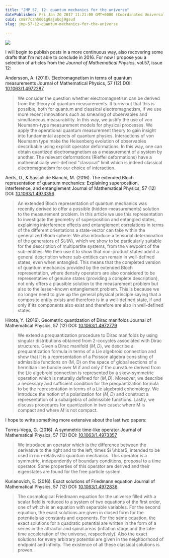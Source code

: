 ```yaml
---
title: "JMP 57, 12: quantum mechanics for the universe"
datePublished: Fri Jan 20 2017 11:21:00 GMT+0000 (Coordinated Universal Time)
cuid: cm8r7czhh001g0ajubqj9gsud
slug: jmp-57-12-quantum-mechanics-for-the-universe

---
```



![](https://cdn.hashnode.com/res/hashnode/image/upload/v1743070817597/8bb581e6-d0d6-4ed3-90b5-44baca375191.jpeg)

I will begin to publish posts in a more continuous way, also recovering some drafts that I'm not able to conclude in 2016. For now I propose you a selection of articles from the _Journal of Mathematical Physics_, vol.57, issue 12:

Andersson, A. (2016). Electromagnetism in terms of quantum measurements Journal of Mathematical Physics, 57 (12) DOI: [10.1063/1.4972287](http://dx.doi.org/10.1063/1.4972287)

> We consider the question whether electromagnetism can be derived from the theory of quantum measurements. It turns out that this is possible, both for quantum and classical electromagnetism, if we use more recent innovations such as smearing of observables and simultaneous measurability. In this way, we justify the use of von Neumann-type measurement models for physical processes. We apply the operational quantum measurement theory to gain insight into fundamental aspects of quantum physics. Interactions of von Neumann type make the Heisenberg evolution of observables describable using explicit operator deformations. In this way, one can obtain quantized electromagnetism as a measurement of a system by another. The relevant deformations (Rieffel deformations) have a mathematically well-defined "classical" limit which is indeed classical electromagnetism for our choice of interaction.

Aerts, D., & Sassoli de Bianchi, M. (2016). The extended Bloch representation of quantum mechanics: Explaining superposition, interference, and entanglement Journal of Mathematical Physics, 57 (12) DOI: [10.1063/1.4973356](http://dx.doi.org/10.1063/1.4973356)

> An extended Bloch representation of quantum mechanics was recently derived to offer a possible (hidden-measurements) solution to the measurement problem. In this article we use this representation to investigate the geometry of superposition and entangled states, explaining interference effects and entanglement correlations in terms of the different orientations a state-vector can take within the generalized Bloch sphere. We also introduce a tensorial determination of the generators of $SU(N)$, which we show to be particularly suitable for the description of multipartite systems, from the viewpoint of the sub-entities. We then use it to show that non-product states admit a general description where sub-entities can remain in well-defined states, even when entangled. This means that the completed version of quantum mechanics provided by the extended Bloch representation, where density operators are also considered to be representative of genuine states (providing a complete description), not only offers a plausible solution to the measurement problem but also to the lesser-known entanglement problem. This is because we no longer need to give up the general physical principle saying that a composite entity exists and therefore is in a well-defined state, if and only if its components also exist and therefore are also in well-defined states.

Hirota, Y. (2016). Geometric quantization of Dirac manifolds Journal of Mathematical Physics, 57 (12) DOI: [10.1063/1.4972779](http://dx.doi.org/10.1063/1.4972779)

> We extend a prequantization procedure to Dirac manifolds by using singular distributions obtained from 2-cocycles associated with Dirac structures. Given a Dirac manifold $(M, D)$, we describe a prequantization formula in terms of a Lie algebroid connection and show that it is a representation of a Poisson algebra consisting of admissible functions on (M, D) on the space of global sections of a hermitian line bundle over M if and only if the curvature derived from the Lie algebroid connection is represented by a skew-symmetric operation which is naturally defined for $(M, D)$. Moreover, we describe a necessary and sufficient condition for the prequantization formula to be the representation in terms of a Lie algebroid cohomology. We introduce the notion of a polarization for $(M, D)$ and construct a representation of a subalgebra of admissible functions. Lastly, we discuss procedures for quantization in two cases: where M is compact and where $M$ is not compact.

I hope to write something more extensive about the last two papers:

Torres-Vega, G. (2016). A symmetric time-like operator Journal of Mathematical Physics, 57 (12) DOI: [10.1063/1.4973357](http://dx.doi.org/10.1063/1.4973357)

> We introduce an operator which is the difference between the derivative to the right and to the left, times $i \\hbar$, intended to be used in non-relativistic quantum mechanics. This operator is a symmetric, independently of boundary conditions, proposal to a time operator. Some properties of this operator are derived and their eigenstates are found for the free particle system.

Kurianovich, E. (2016). Exact solutions of Friedmann equation Journal of Mathematical Physics, 57 (12) DOI: [10.1063/1.4972836](http://dx.doi.org/10.1063/1.4972836)

> The cosmological Friedmann equation for the universe filled with a scalar field is reduced to a system of two equations of the first order, one of which is an equation with separable variables. For the second equation, the exact solutions are given in closed form for the potentials as constants and exponents. For the same equation, the exact solutions for a quadratic potential are written in the form of a series in the attractor and spiral areas (inflation stage and the late-time acceleration of the universe, respectively). Also the exact solutions for every arbitrary potential are given in the neighborhood of endpoint and infinity. The existence of all these classical solutions is proven.